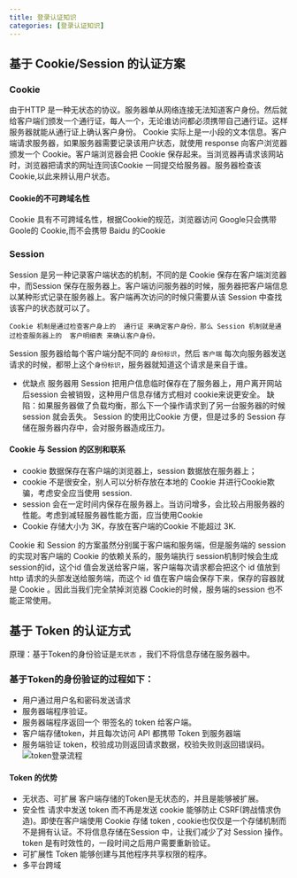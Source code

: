 ```yaml
---
title: 登录认证知识
categories: [登录认证知识]
---
```


## 基于 Cookie/Session 的认证方案

### Cookie 
  由于HTTP 是一种无状态的协议。服务器单从网络连接无法知道客户身份。然后就给客户端们颁发一个通行证，每人一个，无论谁访问都必须携带自己通行证。这样服务器就能从通行证上确认客户身份。
    Cookie 实际上是一小段的文本信息。客户端请求服务器，如果服务器需要记录该用户状态，就使用 response 向客户浏览器颁发一个 Cookie。客户端浏览器会把 Cookie 保存起来。当浏览器再请求该网站时，浏览器把请求的网址连同该Cookie 一同提交给服务器。服务器检查该 Cookie,以此来辨认用户状态。
  
####  Cookie的不可跨域名性
  Cookie 具有不可跨域名性，根据Cookie的规范，浏览器访问 Google只会携带 Goole的 Cookie,而不会携带 Baidu 的Cookie

### Session 
  Session 是另一种记录客户端状态的机制，不同的是 Cookie 保存在客户端浏览器中，而Session 保存在服务器上。客户端访问服务器的时候，服务器把客户端信息以某种形式记录在服务器上。客户端再次访问的时候只需要从该 Session 中查找该客户的状态就可以了。

`Cookie 机制是通过检查客户身上的  通行证 来确定客户身份，那么 Session 机制就是通过检查服务器上的  客户明细表 来确认客户身份。 `

  Session 服务器给每个客户端分配不同的 `身份标识`，然后 `客户端` 每次向服务器发送请求的时候，都带上这个`身份标识`，服务器就知道这个请求是来自于谁。

- 优缺点
  服务器用 Session 把用户信息临时保存在了服务器上，用户离开网站后session 会被销毁，这种用户信息存储方式相对 cookie来说更安全。
  缺陷：如果服务器做了负载均衡，那么下一个操作请求到了另一台服务器的时候 session 就会丢失。
Session 的使用比Cookie 方便，但是过多的 Session 存储在服务器内存中，会对服务器造成压力。

#### Cookie 与 Session 的区别和联系
  - cookie 数据保存在客户端的浏览器上，session 数据放在服务器上；
  - cookie 不是很安全，别人可以分析存放在本地的 Cookie 并进行Cookie欺骗，考虑安全应当使用 session.
  - session 会在一定时间内保存在服务器上。当访问增多，会比较占用服务器的性能。考虑到减轻服务器性能方面，应当使用Cookie
  - Cookie 存储大小为 3K，存放在客户端的Cookie 不能超过 3K.

Cookie 和 Session 的方案虽然分别属于客户端和服务端，但是服务端的 session 的实现对客户端的 Cookie 的依赖关系的，服务端执行 session机制时候会生成session的id，这个id 值会发送给客户端，客户端每次请求都会把这个 id 值放到 http 请求的头部发送给服务端，而这个 id 值在客户端会保存下来，保存的容器就是 Cookie 。因此当我们完全禁掉浏览器 Cookie的时候，服务端的session 也不能正常使用。


## 基于 Token 的认证方式

 原理：基于Token的身份验证是`无状态` ，我们不将信息存储在服务器中。

### 基于Token的身份验证的过程如下：
  - 用户通过用户名和密码发送请求
  - 服务器端程序验证。
  - 服务器端程序返回一个 带签名的 token 给客户端。
  - 客户端存储token，并且每次访问 API 都携带 Token 到服务器端
  - 服务端验证 token，校验成功则返回请求数据，校验失败则返回错误码。
  ![token登录流程](https://images2018.cnblogs.com/blog/1350514/201805/1350514-20180504123850641-479661599.png)

#### Token 的优势

  - 无状态、可扩展
    客户端存储的Token是无状态的，并且是能够被扩展。
  - 安全性
    请求中发送 token 而不再是发送 cookie 能够防止 CSRF(跨战情求伪造)。即使在客户端使用 Cookie 存储 token , cookie也仅仅是一个存储机制而不是拥有认证。不将信息存储在Session 中，让我们减少了对 Session 操作。
      token 是有时效性的，一段时间之后用户需要重新验证。
  - 可扩展性
    Token 能够创建与其他程序共享权限的程序。
  - 多平台跨域
